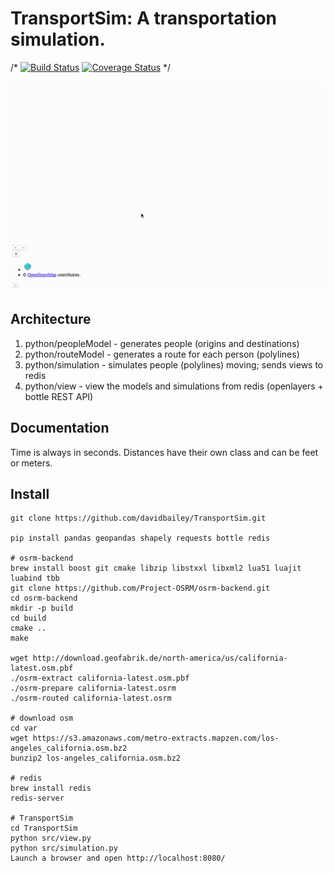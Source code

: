 # TransportSim: A transportation simulation. #
/*
[![Build Status](https://travis-ci.org/davidbailey/TransportSim.svg?branch=master)](https://travis-ci.org/davidbailey/TransportSim)
[![Coverage Status](https://coveralls.io/repos/davidbailey/TransportSim/badge.svg?branch=master&service=github)](https://coveralls.io/github/davidbailey/TransportSim?branch=master)
*/

![TransportSim](https://raw.githubusercontent.com/davidbailey/TransportSim/master/TransportSim.gif "TransportSim")

## Architecture ##

1. python/peopleModel   - generates people (origins and destinations)
2. python/routeModel    - generates a route for each person (polylines)
3. python/simulation     - simulates people (polylines) moving; sends views to redis
4. python/view          - view the models and simulations from redis (openlayers + bottle REST API)

## Documentation ##
Time is always in seconds.
Distances have their own class and can be feet or meters.

## Install ##

```
git clone https://github.com/davidbailey/TransportSim.git

pip install pandas geopandas shapely requests bottle redis

# osrm-backend
brew install boost git cmake libzip libstxxl libxml2 lua51 luajit luabind tbb
git clone https://github.com/Project-OSRM/osrm-backend.git
cd osrm-backend
mkdir -p build
cd build
cmake ..
make

wget http://download.geofabrik.de/north-america/us/california-latest.osm.pbf
./osrm-extract california-latest.osm.pbf
./osrm-prepare california-latest.osrm
./osrm-routed california-latest.osrm

# download osm
cd var
wget https://s3.amazonaws.com/metro-extracts.mapzen.com/los-angeles_california.osm.bz2
bunzip2 los-angeles_california.osm.bz2

# redis 
brew install redis 
redis-server

# TransportSim
cd TransportSim
python src/view.py
python src/simulation.py
Launch a browser and open http://localhost:8080/
```
